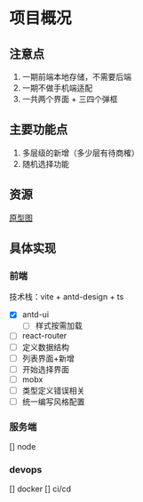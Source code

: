 # 项目概况

## 注意点

1. 一期前端本地存储，不需要后端
2. 一期不做手机端适配
3. 一共两个界面 + 三四个弹框

## 主要功能点

 1. 多层级的新增（多少层有待商榷）
 2. 随机选择功能

## 资源

[原型图](https://3qomk5.axshare.com/#g=1&p=home)

## 具体实现

### 前端

技术栈：vite + antd-design + ts

- [x] antd-ui
  - [ ] 样式按需加载
- [ ] react-router
- [ ] 定义数据结构
- [ ] 列表界面+新增
- [ ] 开始选择界面
- [ ] mobx
- [ ] 类型定义错误相关
- [ ] 统一编写风格配置

### 服务端

[] node

### devops

[] docker
[] ci/cd
